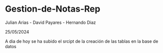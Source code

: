 # Gestion-de-Notas-Rep

Julian Arias - David Payares - Hernando Diaz

25/05/2024

A dia de hoy se ha subido el srcipt de la creación de las tablas en la base de datos
